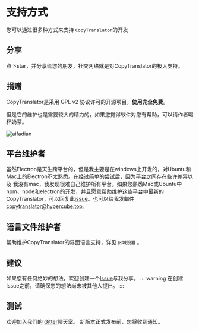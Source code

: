 # 支持方式

您可以通过很多种方式来支持 `CopyTranslator`的开发

## 分享

点下star，并分享给您的朋友，社交网络就是对CopyTranslator的极大支持。

## 捐赠

CopyTranslator是采用 GPL v2 协议许可的开源项目，**使用完全免费**。

但是它的维护也是需要较大的精力的，如果您觉得软件对您有帮助，可以请作者喝杯奶茶。

   ![aifadian](https://s2.ax1x.com/2019/03/05/kjASMV.png)


## 平台维护者

   虽然Electron是天生跨平台的，但是我主要是在windows上开发的，对Ubuntu和Mac上的Electron不太熟悉。在经过简单的尝试后，因为平台之间存在些许差异以及 我没有mac，我发现很难自己维护所有平台。如果您熟悉Mac或Ubuntu中npm、node和electron的开发，并且愿意帮助维护这些平台中最新的CopyTranslator，可以回复此[issue](https://github.com/CopyTranslator/CopyTranslator/issues/48)。也可以给我发邮件[copytranslator@hypercube.top](mailto:copytranslator@hypercube.top)。
## 语言文件维护者

   帮助维护CopyTranslator的界面语言支持，详见 `区域设置` 。

## 建议

   如果您有任何绝妙的想法，欢迎创建一个[Issue](https://github.com/elliottzheng/CopyTranslator/issues)与我分享。
   ::: warning
   在创建Issue之前，请确保您的想法尚未被其他人提出。
   :::

## 测试

   欢迎加入我们的 [Gitter](https://gitter.im/CopyTranslator/Lobby?utm_source=share-link&utm_medium=link&utm_campaign=share-link)聊天室。 新版本正式发布前，您将收到通知。


